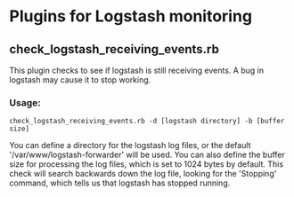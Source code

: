# Plugins for Logstash monitoring

## check_logstash_receiving_events.rb

This plugin checks to see if logstash is still receiving events. A bug in logstash may cause it to stop working.

### Usage:

    check_logstash_receiving_events.rb -d [logstash directory] -b [buffer size]

You can define a directory for the logstash log files, or the default '/var/www/logstash-forwarder' will be used.
You can also define the buffer size for processing the log files, which is set to 1024 bytes by default. This check will
search backwards down the log file, looking for the 'Stopping' command, which tells us that logstash has stopped running.
